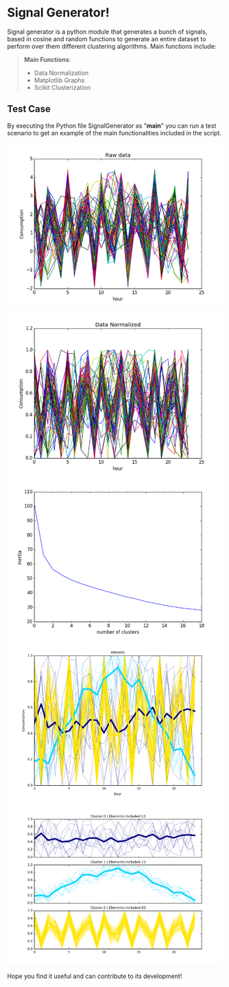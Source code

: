 Signal Generator!
===================

Signal generator is a python module that generates a bunch of signals, based in cosine and random functions to generate an entire dataset to perform over them different clustering algorithms. Main functions include:

> **Main Functions**:
>  - Data Normalization
>  - Matplotlib Graphs
>  - Scikit Clusterization

Test Case
-------------------
By executing the Python file SignalGenerator as "__main__" you can run a test scenario to get an example of the main functionalities included in the script.

![Test Data Generated](rawData.png?raw=true)

![Test Data Normalized](rawData_normalized.png?raw=true)
![Find Optimum Number of Clusters](InertiaVrsNumberClusters.png?raw=true)
![KMEANS Clusterization](KMEANS.png?raw=true)
![KMEANS Different Clusters](KMEANS_clusters.png?raw=true)



Hope you find it useful and can contribute to its development!


